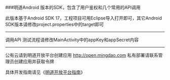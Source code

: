 ###明道Android 版本的SDK，包含了用户鉴权和几个常用的API调用

此版本基于Android SDK 17，工程项目可用Eclipse导入打开即可，其它Android SDK版本请修改project.properties中的target即可
***
调用API 测试流程请修改MainActivity中的appKey和appSecret内容
***
公有云请到明道开放平台创建应用 <http://open.mingdao.com> 私有部署请联系管理员创建应用并获取令牌


具体开发指南请见《[明道开放平台指南](http://open.mingdao.com/md_develop_tread.html)》
